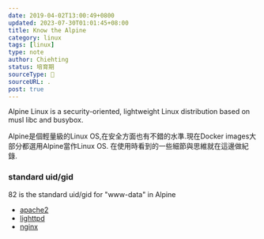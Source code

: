 ```yaml
---
date: 2019-04-02T13:00:49+0800
updated: 2023-07-30T01:01:45+08:00
title: Know the Alpine
category: linux
tags: [linux]
type: note
author: Chiehting
status: 培育期
sourceType: 📜️
sourceURL: .
post: true
---
```


Alpine Linux is a security-oriented, lightweight Linux distribution based on musl libc and busybox.

Alpine是個輕量級的Linux OS,在安全方面也有不錯的水準.現在Docker images大部分都選用Alpine當作Linux OS. 在使用時看到的一些細節與思維就在這邊做紀錄.

<!--more-->

### standard uid/gid

82 is the standard uid/gid for "www-data" in Alpine

* [apache2](https://git.alpinelinux.org/aports/tree/main/apache2/apache2.pre-install?h=3.9-stable)
* [lighttpd](https://git.alpinelinux.org/aports/tree/main/lighttpd/lighttpd.pre-install?h=3.9-stable)
* [nginx](https://git.alpinelinux.org/aports/tree/main/nginx/nginx.pre-install?h=3.9-MyDestructableClass)
